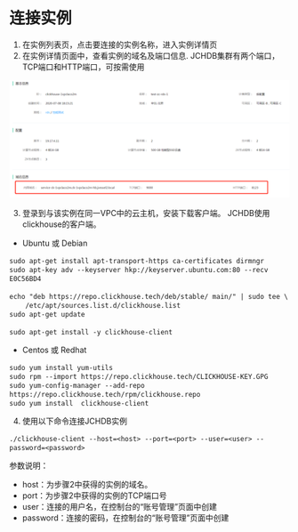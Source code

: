 # 连接实例

1. 在实例列表页，点击要连接的实例名称，进入实例详情页
2. 在实例详情页面中，查看实例的域名及端口信息. JCHDB集群有两个端口，TCP端口和HTTP端口，可按需使用

![域名信息](../../../../../image/JCHDB/connect-instance.png)

3. 登录到与该实例在同一VPC中的云主机，安装下载客户端。 JCHDB使用clickhouse的客户端。
- Ubuntu 或 Debian
```
sudo apt-get install apt-transport-https ca-certificates dirmngr
sudo apt-key adv --keyserver hkp://keyserver.ubuntu.com:80 --recv E0C56BD4

echo "deb https://repo.clickhouse.tech/deb/stable/ main/" | sudo tee \
    /etc/apt/sources.list.d/clickhouse.list
sudo apt-get update

sudo apt-get install -y clickhouse-client
```

- Centos 或 Redhat
```
sudo yum install yum-utils
sudo rpm --import https://repo.clickhouse.tech/CLICKHOUSE-KEY.GPG
sudo yum-config-manager --add-repo https://repo.clickhouse.tech/rpm/clickhouse.repo
sudo yum install  clickhouse-client
```


4.  使用以下命令连接JCHDB实例
```
./clickhouse-client --host=<host> --port=<port> --user=<user> --password=<password>
```

参数说明：
- host：为步骤2中获得的实例的域名。
- port：为步骤2中获得的实例的TCP端口号
- user：连接的用户名，在控制台的“账号管理”页面中创建
- password：连接的密码，在控制台的“账号管理”页面中创建
